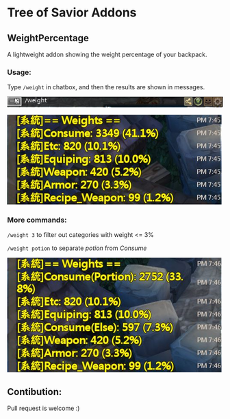 # Tree of Savior Addons

## WeightPercentage

A lightweight addon showing the weight percentage of your backpack.

### Usage:
Type `/weight` in chatbox, and then the results are shown in messages.

![type `/weight` in chatbox](https://github.com/hiiwave/TosAddon-weightpercentage/blob/master/demo/command.JPG)

![result image](https://github.com/hiiwave/TosAddon-weightpercentage/blob/master/demo/output1.JPG)

### More commands:
`/weight 3` to filter out categories with weight <= 3%

`/weight potion` to separate *potion* from *Consume*

![result](https://github.com/hiiwave/TosAddon-weightpercentage/blob/master/demo/output2.JPG)


## Contibution:
Pull request is welcome :)
